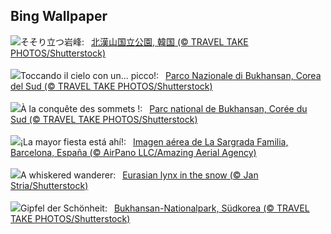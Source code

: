 ## Bing Wallpaper
![](https://www.bing.com/th?id=OHR.BukhansanSeoul_JA-JP1162904036_UHD.jpg&w=1000)そそり立つ岩峰:&nbsp;&ensp;[北漢山国立公園, 韓国 (© TRAVEL TAKE PHOTOS/Shutterstock)](https://www.bing.com/th?id=OHR.BukhansanSeoul_JA-JP1162904036_UHD.jpg)
<br><br/>
![](https://www.bing.com/th?id=OHR.BukhansanSeoul_IT-IT1722160676_UHD.jpg&w=1000)Toccando il cielo con un... picco!:&nbsp;&ensp;[Parco Nazionale di Bukhansan, Corea del Sud (© TRAVEL TAKE PHOTOS/Shutterstock)](https://www.bing.com/th?id=OHR.BukhansanSeoul_IT-IT1722160676_UHD.jpg)
<br><br/>
![](https://www.bing.com/th?id=OHR.BukhansanSeoul_FR-FR2089322284_UHD.jpg&w=1000)À la conquête des sommets !:&nbsp;&ensp;[Parc national de Bukhansan, Corée du Sud (© TRAVEL TAKE PHOTOS/Shutterstock)](https://www.bing.com/th?id=OHR.BukhansanSeoul_FR-FR2089322284_UHD.jpg)
<br><br/>
![](https://www.bing.com/th?id=OHR.FestaMajorBarcelona_ES-ES2068839332_UHD.jpg&w=1000)¡La mayor fiesta está ahí!:&nbsp;&ensp;[Imagen aérea de La Sargrada Familia, Barcelona, España (© AirPano LLC/Amazing Aerial Agency)](https://www.bing.com/th?id=OHR.FestaMajorBarcelona_ES-ES2068839332_UHD.jpg)
<br><br/>
![](https://www.bing.com/th?id=OHR.LynxSnow_EN-GB4274178722_UHD.jpg&w=1000)A whiskered wanderer:&nbsp;&ensp;[Eurasian lynx in the snow (© Jan Stria/Shutterstock)](https://www.bing.com/th?id=OHR.LynxSnow_EN-GB4274178722_UHD.jpg)
<br><br/>
![](https://www.bing.com/th?id=OHR.BukhansanSeoul_DE-DE2867363525_UHD.jpg&w=1000)Gipfel der Schönheit:&nbsp;&ensp;[Bukhansan-Nationalpark, Südkorea (© TRAVEL TAKE PHOTOS/Shutterstock)](https://www.bing.com/th?id=OHR.BukhansanSeoul_DE-DE2867363525_UHD.jpg)
<br><br/>
